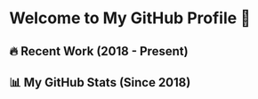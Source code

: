 # Welcome to My GitHub Profile 🚀

## 🔥 Recent Work (2018 - Present)


## 📊 My GitHub Stats (Since 2018)


